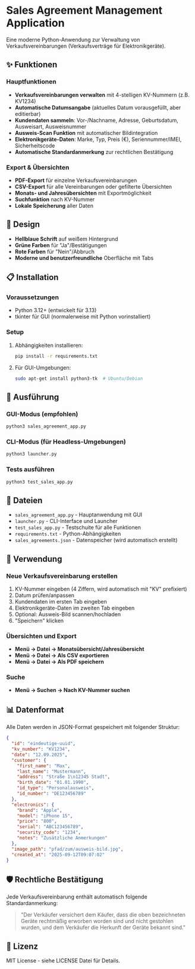 # Sales Agreement Management Application

Eine moderne Python-Anwendung zur Verwaltung von Verkaufsvereinbarungen (Verkaufsverträge für Elektronikgeräte).

## ✨ Funktionen

### Hauptfunktionen
- **Verkaufsvereinbarungen verwalten** mit 4-stelligen KV-Nummern (z.B. KV1234)
- **Automatische Datumsangabe** (aktuelles Datum vorausgefüllt, aber editierbar)
- **Kundendaten sammeln**: Vor-/Nachname, Adresse, Geburtsdatum, Ausweisart, Ausweisnummer
- **Ausweis-Scan Funktion** mit automatischer Bildintegration
- **Elektronikgeräte-Daten**: Marke, Typ, Preis (€), Seriennummer/IMEI, Sicherheitscode
- **Automatische Standardanmerkung** zur rechtlichen Bestätigung

### Export & Übersichten
- **PDF-Export** für einzelne Verkaufsvereinbarungen
- **CSV-Export** für alle Vereinbarungen oder gefilterte Übersichten
- **Monats- und Jahresübersichten** mit Exportmöglichkeit
- **Suchfunktion** nach KV-Nummer
- **Lokale Speicherung** aller Daten

## 🎨 Design

- **Hellblaue Schrift** auf weißem Hintergrund
- **Grüne Farben** für "Ja"/Bestätigungen 
- **Rote Farben** für "Nein"/Abbruch
- **Moderne und benutzerfreundliche** Oberfläche mit Tabs

## 📋 Installation

### Voraussetzungen
- Python 3.12+ (entwickelt für 3.13)
- tkinter für GUI (normalerweise mit Python vorinstalliert)

### Setup
1. Abhängigkeiten installieren:
   ```bash
   pip install -r requirements.txt
   ```

2. Für GUI-Umgebungen:
   ```bash
   sudo apt-get install python3-tk  # Ubuntu/Debian
   ```

## 🚀 Ausführung

### GUI-Modus (empfohlen)
```bash
python3 sales_agreement_app.py
```

### CLI-Modus (für Headless-Umgebungen)
```bash
python3 launcher.py
```

### Tests ausführen
```bash
python3 test_sales_app.py
```

## 📁 Dateien

- `sales_agreement_app.py` - Hauptanwendung mit GUI
- `launcher.py` - CLI-Interface und Launcher
- `test_sales_app.py` - Testschuite für alle Funktionen
- `requirements.txt` - Python-Abhängigkeiten
- `sales_agreements.json` - Datenspeicher (wird automatisch erstellt)

## 🔧 Verwendung

### Neue Verkaufsvereinbarung erstellen
1. KV-Nummer eingeben (4 Ziffern, wird automatisch mit "KV" prefixiert)
2. Datum prüfen/anpassen
3. Kundendaten im ersten Tab eingeben
4. Elektronikgeräte-Daten im zweiten Tab eingeben
5. Optional: Ausweis-Bild scannen/hochladen
6. "Speichern" klicken

### Übersichten und Export
- **Menü → Datei → Monatsübersicht/Jahresübersicht**
- **Menü → Datei → Als CSV exportieren**
- **Menü → Datei → Als PDF speichern**

### Suche
- **Menü → Suchen → Nach KV-Nummer suchen**

## 📊 Datenformat

Alle Daten werden in JSON-Format gespeichert mit folgender Struktur:
```json
{
  "id": "eindeutige-uuid",
  "kv_number": "KV1234",
  "date": "12.09.2025",
  "customer": {
    "first_name": "Max",
    "last_name": "Mustermann",
    "address": "Straße 1\n12345 Stadt",
    "birth_date": "01.01.1990",
    "id_type": "Personalausweis",
    "id_number": "DE123456789"
  },
  "electronics": {
    "brand": "Apple",
    "model": "iPhone 15",
    "price": "800",
    "serial": "ABC123456789",
    "security_code": "1234",
    "notes": "Zusätzliche Anmerkungen"
  },
  "image_path": "pfad/zum/ausweis-bild.jpg",
  "created_at": "2025-09-12T09:07:02"
}
```

## 🛡️ Rechtliche Bestätigung

Jede Verkaufsvereinbarung enthält automatisch folgende Standardanmerkung:

> "Der Verkäufer versichert dem Käufer, dass die oben bezeichneten Geräte rechtmäßig erworben worden sind und nicht gestohlen wurden, und dem Verkäufer die Herkunft der Geräte bekannt sind."

## 📝 Lizenz

MIT License - siehe LICENSE Datei für Details.